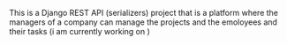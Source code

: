 This is a Django REST API (serializers) project that is a platform where the managers of a company can manage the projects and the emoloyees and their tasks (i am currently working on )
